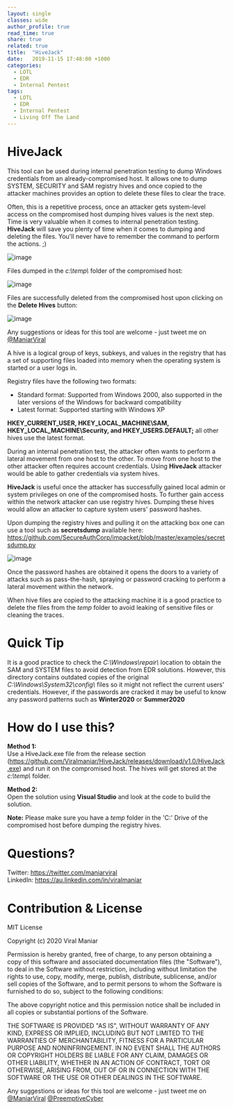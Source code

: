 ```yaml
---
layout: single
classes: wide
author_profile: true
read_time: true
share: true
related: true
title:  "HiveJack"
date:   2019-11-15 17:48:00 +1000
categories:
  - LOTL
  - EDR
  - Internal Pentest
tags:
  - LOTL
  - EDR
  - Internal Pentest
  - Living Off The Land
---
```


# HiveJack
This tool can be used during internal penetration testing to dump Windows credentials from an already-compromised host. It allows one to dump SYSTEM, SECURITY and SAM registry hives and once copied to the attacker machines provides an option to delete these files to clear the trace.

Often, this is a repetitive process, once an attacker gets system-level access on the compromised host dumping hives values is the next step. Time is very valuable when it comes to internal penetration testing. **HiveJack** will save you plenty of time when it comes to dumping and deleting the files. You'll never have to remember the command to perform the actions. ;)

![image](https://user-images.githubusercontent.com/3501170/79689138-2d9a1780-8296-11ea-9d7f-35a02ad7e41d.png)

Files dumped in the *c:\\temp\\* folder of the compromised host:

![image](https://user-images.githubusercontent.com/3501170/80096475-f769da00-85ac-11ea-99e1-e47dff224b4a.png)

Files are successfully deleted from the compromised host upon clicking on the **Delete Hives** button:

![image](https://user-images.githubusercontent.com/3501170/80096814-8aa30f80-85ad-11ea-9c1a-1559348c9f69.png)

Any suggestions or ideas for this tool are welcome - just tweet me on [@ManiarViral](https://twitter.com/maniarviral)

A hive is a logical group of keys, subkeys, and values in the registry that has a set of supporting files loaded into memory when the operating system is started or a user logs in.

Registry files have the following two formats:
  - Standard format: Supported from Windows 2000, also supported in the later versions of the Windows for backward compatibility
  - Latest format: Supported starting with Windows XP
  
**HKEY_CURRENT_USER, HKEY_LOCAL_MACHINE\SAM, HKEY_LOCAL_MACHINE\Security, and HKEY_USERS\.DEFAULT;** all other hives use the latest format.

During an internal penetration test, the attacker often wants to perform a lateral movement from one host to the other. To move from one host to the other attacker often requires account credentials. Using **HiveJack** attacker would be able to gather credentials via system hives.

**HiveJack** is useful once the attacker has successfully gained local admin or system privileges on one of the compromised hosts. To further gain access within the network attacker can use registry hives. Dumping these hives would allow an attacker to capture system users' password hashes. 

Upon dumping the registry hives and pulling it on the attacking box one can use a tool such as **secretsdump** available here: https://github.com/SecureAuthCorp/impacket/blob/master/examples/secretsdump.py

![image](https://user-images.githubusercontent.com/3501170/80098042-9394e080-85af-11ea-8a73-16a28cdff124.png)

Once the password hashes are obtained it opens the doors to a variety of attacks such as pass-the-hash, spraying or password cracking to perform a lateral movement within the network.

When hive files are copied to the attacking machine it is a good practice to delete the files from the *temp* folder to avoid leaking of sensitive files or cleaning the traces.

# Quick Tip

It is a good practice to check the *C:\\Windows\\repair\\* location to obtain the SAM and SYSTEM files to avoid detection from EDR solutions. However, this directory contains outdated copies of the original *C:\\Windows\\System32\\config\\* files so it might not reflect the current users' credentials. However, if the passwords are cracked it may be useful to know any password patterns such as **Winter2020** or **Summer2020**

# How do I use this?

**Method 1:** <br>
Use a HiveJack.exe file from the release section (https://github.com/Viralmaniar/HiveJack/releases/download/v1.0/HiveJack.exe) and run it on the compromised host. The hives will get stored at the *c:\\temp\\* folder.

**Method 2:** <br>
Open the solution using **Visual Studio** and look at the code to build the solution.


**Note:** Please make sure you have a *temp* folder in the 'C:' Drive of the compromised host before dumping the registry hives.

# Questions?

Twitter: https://twitter.com/maniarviral <br>
LinkedIn: https://au.linkedin.com/in/viralmaniar

# Contribution & License

MIT License

Copyright (c) 2020 Viral Maniar

Permission is hereby granted, free of charge, to any person obtaining a copy
of this software and associated documentation files (the "Software"), to deal
in the Software without restriction, including without limitation the rights
to use, copy, modify, merge, publish, distribute, sublicense, and/or sell
copies of the Software, and to permit persons to whom the Software is
furnished to do so, subject to the following conditions:

The above copyright notice and this permission notice shall be included in all
copies or substantial portions of the Software.

THE SOFTWARE IS PROVIDED "AS IS", WITHOUT WARRANTY OF ANY KIND, EXPRESS OR
IMPLIED, INCLUDING BUT NOT LIMITED TO THE WARRANTIES OF MERCHANTABILITY,
FITNESS FOR A PARTICULAR PURPOSE AND NONINFRINGEMENT. IN NO EVENT SHALL THE
AUTHORS OR COPYRIGHT HOLDERS BE LIABLE FOR ANY CLAIM, DAMAGES OR OTHER
LIABILITY, WHETHER IN AN ACTION OF CONTRACT, TORT OR OTHERWISE, ARISING FROM,
OUT OF OR IN CONNECTION WITH THE SOFTWARE OR THE USE OR OTHER DEALINGS IN THE
SOFTWARE.

Any suggestions or ideas for this tool are welcome - just tweet me on [@ManiarViral](https://twitter.com/maniarviral) [@PreemptiveCyber](https://twitter.com/PreemptiveCyber)
